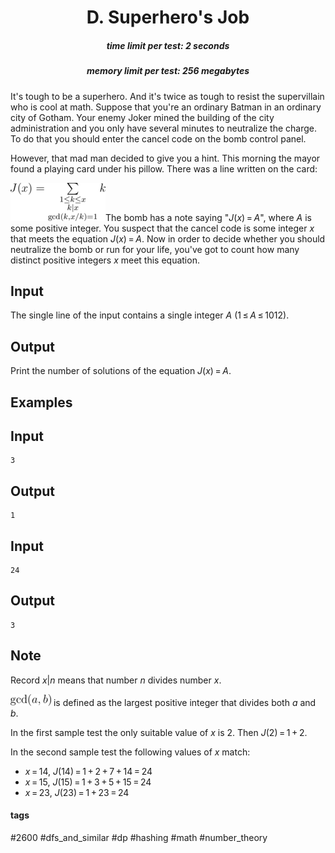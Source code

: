 <h1 style='text-align: center;'> D. Superhero's Job</h1>

<h5 style='text-align: center;'>time limit per test: 2 seconds</h5>
<h5 style='text-align: center;'>memory limit per test: 256 megabytes</h5>

It's tough to be a superhero. And it's twice as tough to resist the supervillain who is cool at math. Suppose that you're an ordinary Batman in an ordinary city of Gotham. Your enemy Joker mined the building of the city administration and you only have several minutes to neutralize the charge. To do that you should enter the cancel code on the bomb control panel.

However, that mad man decided to give you a hint. This morning the mayor found a playing card under his pillow. There was a line written on the card:

![](images/5e9a26ebdde1f76c2d835193532711996566d434.png)The bomb has a note saying "*J*(*x*) = *A*", where *A* is some positive integer. You suspect that the cancel code is some integer *x* that meets the equation *J*(*x*) = *A*. Now in order to decide whether you should neutralize the bomb or run for your life, you've got to count how many distinct positive integers *x* meet this equation.

## Input

The single line of the input contains a single integer *A* (1 ≤ *A* ≤ 1012).

## Output

Print the number of solutions of the equation *J*(*x*) = *A*.

## Examples

## Input


```
3  

```
## Output


```
1  

```
## Input


```
24  

```
## Output


```
3  

```
## Note

Record *x*|*n* means that number *n* divides number *x*.

![](images/f651455cf24acab8e8b76da4abe0ec8f028ec17b.png) is defined as the largest positive integer that divides both *a* and *b*.

In the first sample test the only suitable value of *x* is 2. Then *J*(2) = 1 + 2.

In the second sample test the following values of *x* match:

* *x* = 14, *J*(14) = 1 + 2 + 7 + 14 = 24
* *x* = 15, *J*(15) = 1 + 3 + 5 + 15 = 24
* *x* = 23, *J*(23) = 1 + 23 = 24


#### tags 

#2600 #dfs_and_similar #dp #hashing #math #number_theory 